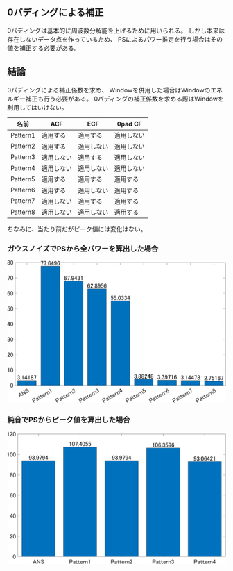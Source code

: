 ## 0パディングによる補正
0パディングは基本的に周波数分解能を上げるために用いられる。
しかし本来は存在しないデータ点を作っているため、
PSによるパワー推定を行う場合はその値を補正する必要がある。

## 結論
0パディングによる補正係数を求め、
Windowを併用した場合はWindowのエネルギー補正も行う必要がある。
0パディングの補正係数を求める際はWindowを利用してはいけない。

|&nbsp;&nbsp;&nbsp;&nbsp;名前&nbsp;&nbsp;&nbsp;&nbsp;|ACF|ECF|0pad CF|
|:---:|---|---|---|
|Pattern1|適用する|適用する|適用しない|
|Pattern2|適用する|適用しない|適用しない|
|Pattern3|適用しない|適用する|適用しない|
|Pattern4|適用しない|適用しない|適用しない|
|Pattern5|適用する|適用する|適用する|
|Pattern6|適用する|適用しない|適用する|
|Pattern7|適用しない|適用する|適用する|
|Pattern8|適用しない|適用しない|適用する|

ちなみに、当たり前だがピーク値には変化はない。

### ガウスノイズでPSから全パワーを算出した場合
![](../img/pad_wgn2.png)
### 純音でPSからピーク値を算出した場合
![](../img/pad_pure2.png)
